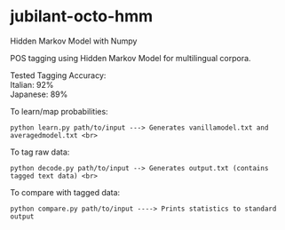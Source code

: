 # jubilant-octo-hmm
Hidden Markov Model with Numpy

POS tagging using Hidden Markov Model for multilingual corpora. <br>

Tested Tagging Accuracy: <br>
  Italian: 92% <br>
  Japanese: 89% <br>
  
To learn/map probabilities: <br>
```
python learn.py path/to/input ---> Generates vanillamodel.txt and averagedmodel.txt <br>
```
To tag raw data: <br>
```
python decode.py path/to/input --> Generates output.txt (contains tagged text data) <br>
```
To compare with tagged data: <br>
```
python compare.py path/to/input ----> Prints statistics to standard output
```
